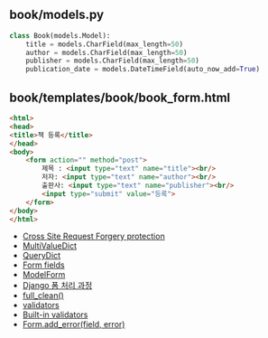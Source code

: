 book/models.py
---
```python
class Book(models.Model):
    title = models.CharField(max_length=50)
    author = models.CharField(max_length=50)
    publisher = models.CharField(max_length=50)
    publication_date = models.DateTimeField(auto_now_add=True)
 ```


book/templates/book/book_form.html
---
```html
<html>
<head>
<title>책 등록</title>
</head>
<body>
    <form action="" method="post">
        제목 : <input type="text" name="title"><br/>
        저자: <input type="text" name="author"><br/>
        출판사: <input type="text" name="publisher"><br/>
        <input type="submit" value="등록">
    </form>
</body>
</html>

```
* [Cross Site Request Forgery protection](https://docs.djangoproject.com/en/2.1/ref/csrf/)
* [MultiValueDict](https://github.com/django/django/blob/2.1/django/utils/datastructures.py#L43)
* [QueryDict](https://docs.djangoproject.com/en/2.1/ref/request-response/#querydict-objects)
* [Form fields](https://docs.djangoproject.com/en/2.1/ref/forms/fields/)
* [ModelForm](https://docs.djangoproject.com/en/2.1/topics/forms/modelforms/)
* [Django 폼 처리 과정](https://developer.mozilla.org/ko/docs/Learn/Server-side/Django/Forms#Django_%ED%8F%BC_%EC%B2%98%EB%A6%AC_%EA%B3%BC%EC%A0%95)
* [full_clean()](https://github.com/django/django/blob/master/django/forms/forms.py#LC368)
* [validators](https://docs.djangoproject.com/en/2.1/ref/validators/)
* [Built-in validators](https://docs.djangoproject.com/en/2.1/ref/validators/#built-in-validators)
* [Form.add_error(field, error)](https://docs.djangoproject.com/en/2.1/ref/forms/api/#django.forms.Form.add_error)
